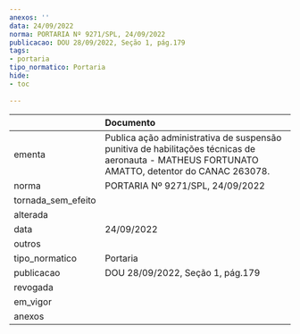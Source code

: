 ```yaml
---
anexos: ''
data: 24/09/2022
norma: PORTARIA Nº 9271/SPL, 24/09/2022
publicacao: DOU 28/09/2022, Seção 1, pág.179
tags:
- portaria
tipo_normatico: Portaria
hide: 
- toc 
 
---
```


|                    | Documento                                                                                                                                     |
|:-------------------|:----------------------------------------------------------------------------------------------------------------------------------------------|
| ementa             | Publica ação administrativa de suspensão punitiva de habilitações técnicas de aeronauta - MATHEUS FORTUNATO AMATTO, detentor do CANAC 263078. |
| norma              | PORTARIA Nº 9271/SPL, 24/09/2022                                                                                                              |
| tornada_sem_efeito |                                                                                                                                               |
| alterada           |                                                                                                                                               |
| data               | 24/09/2022                                                                                                                                    |
| outros             |                                                                                                                                               |
| tipo_normatico     | Portaria                                                                                                                                      |
| publicacao         | DOU 28/09/2022, Seção 1, pág.179                                                                                                              |
| revogada           |                                                                                                                                               |
| em_vigor           |                                                                                                                                               |
| anexos             |                                                                                                                                               |
